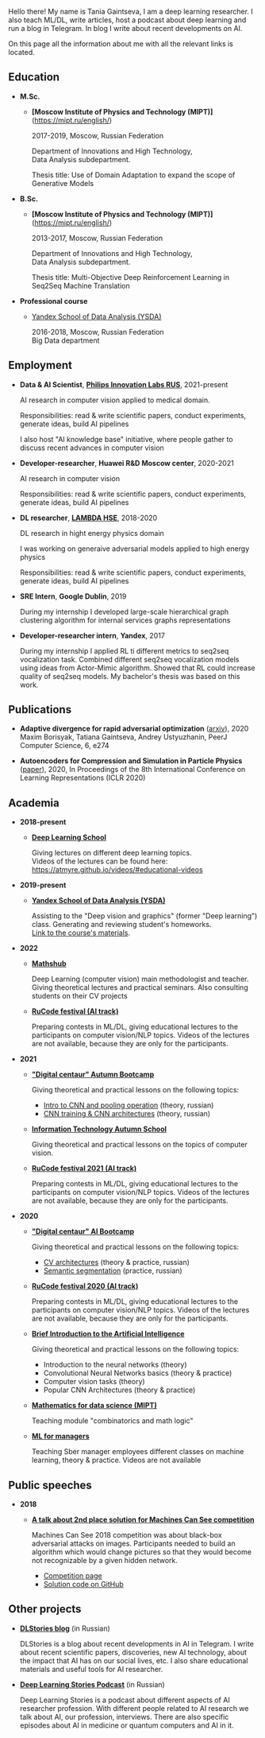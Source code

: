 Hello there! My name is Tania Gaintseva, I am a deep learning researcher. I also teach  ML/DL, write articles, host a podcast about deep learning and run a blog in Telegram. In blog I write about recent developments on AI.

On this page all the information about me with all the relevant links is located.

## Education

- **M.Sc.**

  - **[Moscow Institute of Physics and Technology (MIPT)]**(https://mipt.ru/english/)

    2017-2019, Moscow, Russian Federation
    
    Department of Innovations and High Technology,  
    Data Analysis subdepartment.

    Thesis title: Use of Domain Adaptation to expand the scope of Generative Models

- **B.Sc.**

  - **[Moscow Institute of Physics and Technology (MIPT)]**(https://mipt.ru/english/)

    2013-2017, Moscow, Russian Federation

    Department of Innovations and High Technology,  
    Data Analysis subdepartment.

    Thesis title: Multi-Objective Deep Reinforcement Learning in Seq2Seq Machine
    Translation

- **Professional course**

  - [Yandex School of Data Analysis (YSDA)](https://yandexdataschool.com)

    2016-2018, Moscow, Russian Federation  
    Big Data department

## Employment

- **Data & AI Scientist**, [**Philips Innovation Labs RUS**](https://www.philips.ru/a-w/about-philips/research-moscow.html), 2021-present  

  AI research in computer vision applied to medical domain.  

  Responsibilities: read & write scientific papers, conduct experiments, generate ideas, build AI pipelines  

  I also host "AI knowledge base" initiative, where people gather to discuss recent advances in computer vision 

- **Developer-researcher**, **Huawei R&D Moscow center**, 2020-2021  

  AI research in computer vision  

  Responsibilities: read & write scientific papers, conduct experiments, generate ideas, build AI pipelines  

- **DL researcher**, [**LAMBDA HSE**](https://cs.hse.ru/en/lambda/), 2018-2020  

  DL research in hight energy physics domain  

  I was working on generaive adversarial models applied to high energy physics  
  
  Responsibilities: read & write scientific papers, conduct experiments, generate ideas, build AI pipelines  

- **SRE Intern**, **Google Dublin**, 2019  

  During my internship I developed large-scale hierarchical graph clustering algorithm for internal services graphs representations

- **Developer-researcher intern**, **Yandex**, 2017  

  During my internship I applied RL ti different metrics to seq2seq vocalization task. Combined different seq2seq vocalization models using ideas from Actor-Mimic algorithm. Showed that RL could increase quality of seq2seq models. My bachelor's thesis was based on this work.

## Publications

- **Adaptive divergence for rapid adversarial optimization** ([arxiv](https://arxiv.org/abs/1912.00520)), 2020 Maxim Borisyak, Tatiana Gaintseva, Andrey Ustyuzhanin, PeerJ Computer Science, 6, e274 

- **Autoencoders for Compression and Simulation in Particle Physics** ([paper](https://drive.google.com/file/d/1r2nDhkQLCpk32thTj2u23bjaa07KH1-o/view)), 2020, In Proceedings of the 8th International Conference on Learning Representations (ICLR 2020)

## Academia

- **2018-present**

  - [**Deep Learning School**](https://dlschool.org)

    Giving lectures on different deep learning topics.  
    Videos of the lectures can be found here: <https://atmyre.github.io/videos/#educational-videos>

- **2019-present**

  - [**Yandex School of Data Analysis (YSDA)**](https://yandexdataschool.com)

    Assisting to the "Deep vision and graphics" (former "Deep learning") class. Generating and reviewing student's homeworks.  
    [Link to the course's materials](https://github.com/yandexdataschool/deep_vision_and_graphics).

- **2022**

  - [**Mathshub**](https://maths-h.com/ru/mlprojects/engineers/CV)  

    Deep Learning (computer vision) main methodologist and teacher. Giving theoretical lectures and practical seminars. Also consulting students on their CV projects

  - [**RuCode festival (AI track)**](https://rucode.net)  

    Preparing contests in ML/DL, giving educational lectures to the participants on computer vision/NLP topics. Videos of the lectures are not available, because they are only for the participants.

- **2021**

  - [**"Digital centaur" Autumn Bootcamp**](https://stepik.org/course/100561)

    Giving theoretical and practical lessons on the following topics:

    - [Intro to CNN and pooling operation](https://youtu.be/xKNmEKA-BH8) (theory, russian)
    - [CNN training & CNN architectures](https://youtu.be/ThNWPwil_lk) (theory, russian)

  - [**Information Technology Autumn School**](https://practicingfutures.org/school_it_hmao)

    Giving theoretical and practical lessons on the topics of computer vision.

  - [**RuCode festival 2021 (AI track)**](https://rucode.net)

    Preparing contests in ML/DL, giving educational lectures to the participants on computer vision/NLP topics. Videos of the lectures are not available, because they are only for the participants.

- **2020**

  - [**"Digital centaur" AI Bootcamp**](https://stepik.org/course/100561)

    Giving theoretical and practical lessons on the following topics:
    - [CV architectures](https://youtu.be/uezEoNKGAhs) (theory & practice, russian)
    - [Semantic segmentation](https://youtu.be/t8jY7X7_YWc) (practice, russian)

  - [**RuCode festival 2020 (AI track)**](https://rucode.net)

    Preparing contests in ML/DL, giving educational lectures to the participants on computer vision/NLP topics. Videos of the lectures are not available, because they are only for the participants.

  - [**Brief Introduction to the Artificial Intelligence**](https://stepik.org/course/80782)

    Giving theoretical and practical lessons on the following topics:
    - Introduction to the neural networks (theory)
    - Convolutional Neural Networks basics (theory & practice)
    - Computer vision tasks (theory)
    - Popular CNN Architectures (theory & practice)

  - [**Mathematics for data science (MIPT)**](https://mipt.ru/cdpo/programs/)

    Teaching module "combinatorics and math logic"

  - [**ML for managers**](https://www.sberbank.com/ru)

    Teaching Sber manager employees different classes on machine learning, theory & practice. Videos are not available

## Public speeches

- **2018**

  - [**A talk about 2nd place solution for Machines Can See competition**](https://youtu.be/zNTRmIoPLns)  

    Machines Can See 2018 competition was about black-box adversarial attacks on images. Participants needed to build an algorithm which would change pictures so that they would become not recognizable by a given hidden network.
    - [Competition page](https://competitions.codalab.org/competitions/19090)  
    - [Solution code on GitHub](https://github.com/Atmyre/MCS2018_Solution)

## Other projects
- [**DLStories blog**](https://t.me/dl_stories) (in Russian)

  DLStories is a blog about recent developments in AI in Telegram. I write about recent scientific papers, discoveries, new AI technology, about the impact that AI has on our social lives, etc. I also share educational materials and useful tools for AI researcher. 
  
- [**Deep Learning Stories Podcast**](https://deeplearningstories406433278.wordpress.com) (in Russian)

  Deep Learning Stories is a podcast about different aspects of AI researcher profession. With different people related to AI research we talk about AI, our profession, interviews. There are also specific episodes about AI in medicine or quantum computers and AI in it.


